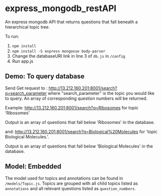 # express_mongodb_restAPI
An express mongodb API that returns questions that fall beneath a hierarchical topic tree.


To run:
1. `npm install`
2. `npm install -S express mongoose body-parser`
3. Change the databaseURI link in line 3 of `db.js` in `/config`
4. Run app.js


## Demo: To query database
Send Get request to : http://13.212.160.201:8001/search?q=search_parameter where "search_parameter" is the topic you would like to query. An array of corresponding question numbers will be returned.

Example: http://13.212.160.201:8001/search?q=Ribosomes for topic 'Ribosomes'

Output is an array of questions that fall below 'Ribosomes' in the database. 

and: http://13.212.160.201:8001/search?q=Biological%20Molecules for 'topic Biological Molecules.'. 

Output is an array of questions that fall below 'Biological Molecules' in the database. 

## Model: Embedded
The model used for topics and annotations can be found in `/models/Topic.js`. Topics are grouped with all child topics listed as `annotations` and all relevant questions listed as `question_numbers`. 
